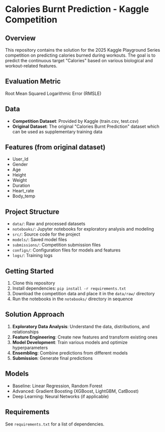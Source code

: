 # Calories Burnt Prediction - Kaggle Competition

## Overview
This repository contains the solution for the 2025 Kaggle Playground Series competition on predicting calories burned during workouts. The goal is to predict the continuous target "Calories" based on various biological and workout-related features.

## Evaluation Metric
Root Mean Squared Logarithmic Error (RMSLE)

## Data
- **Competition Dataset**: Provided by Kaggle (train.csv, test.csv)
- **Original Dataset**: The original "Calories Burnt Prediction" dataset which can be used as supplementary training data

## Features (from original dataset)
- User_Id
- Gender
- Age
- Height
- Weight
- Duration
- Heart_rate
- Body_temp

## Project Structure
- `data/`: Raw and processed datasets
- `notebooks/`: Jupyter notebooks for exploratory analysis and modeling
- `src/`: Source code for the project
- `models/`: Saved model files
- `submissions/`: Competition submission files
- `configs/`: Configuration files for models and features
- `logs/`: Training logs

## Getting Started
1. Clone this repository
2. Install dependencies: `pip install -r requirements.txt`
3. Download the competition data and place it in the `data/raw/` directory
4. Run the notebooks in the `notebooks/` directory in sequence

## Solution Approach
1. **Exploratory Data Analysis**: Understand the data, distributions, and relationships
2. **Feature Engineering**: Create new features and transform existing ones
3. **Model Development**: Train various models and optimize hyperparameters
4. **Ensembling**: Combine predictions from different models
5. **Submission**: Generate final predictions

## Models
- Baseline: Linear Regression, Random Forest
- Advanced: Gradient Boosting (XGBoost, LightGBM, CatBoost)
- Deep Learning: Neural Networks (if applicable)

## Requirements
See `requirements.txt` for a list of dependencies.